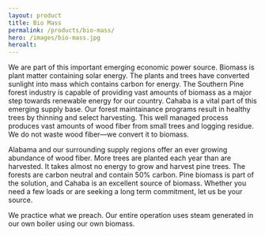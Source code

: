 ```yaml
---
layout: product
title: Bio Mass
permalink: /products/bio-mass/
hero: /images/bio-mass.jpg
heroalt: 
---
```

We are part of this important emerging economic power source. Biomass is plant matter containing solar energy. The plants and trees have converted sunlight into mass which contains carbon for energy. The Southern Pine forest industry is capable of providing vast amounts of biomass as a major step towards renewable energy for our country. Cahaba is a vital part of this emerging supply base. Our forest maintainance programs result in healthy trees by thinning and select harvesting. This well managed process produces vast amounts of wood fiber from small trees and logging residue. We do not waste wood fiber—we convert it to biomass.

Alabama and our surrounding supply regions offer an ever growing abundance of wood fiber. More trees are planted each year than are harvested. It takes almost no energy to grow and harvest pine trees. The forests are carbon neutral and contain 50% carbon. Pine biomass is part of the solution, and Cahaba is an excellent source of biomass. Whether you need a few loads or are seeking a long term commitment, let us be your source.

We practice what we preach. Our entire operation uses steam generated in our own boiler using our own biomass.